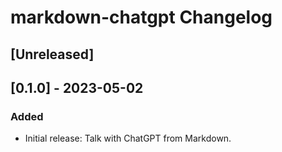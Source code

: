 <!-- Keep a Changelog guide -> https://keepachangelog.com -->

# markdown-chatgpt Changelog

## [Unreleased]

## [0.1.0] - 2023-05-02

### Added

- Initial release: Talk with ChatGPT from Markdown.
